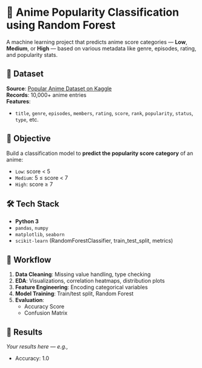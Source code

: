 # 🎌 Anime Popularity Classification using Random Forest

A machine learning project that predicts anime score categories — **Low**, **Medium**, or **High** — based on various metadata like genre, episodes, rating, and popularity stats.

## 📂 Dataset

**Source**: [Popular Anime Dataset on Kaggle](https://www.kaggle.com/datasets/tanishksharma9905/top-popular-anime)  
**Records**: 10,000+ anime entries  
**Features**:
- `title`, `genre`, `episodes`, `members`, `rating`, `score`, `rank`, `popularity`, `status`, `type`, etc.

## 🎯 Objective

Build a classification model to **predict the popularity score category** of an anime:
- `Low`: score < 5
- `Medium`: 5 ≤ score < 7
- `High`: score ≥ 7

## 🛠️ Tech Stack

- **Python 3**
- `pandas`, `numpy`
- `matplotlib`, `seaborn`
- `scikit-learn` (RandomForestClassifier, train_test_split, metrics)

## 🔬 Workflow

1. **Data Cleaning**: Missing value handling, type checking
2. **EDA**: Visualizations, correlation heatmaps, distribution plots
3. **Feature Engineering**: Encoding categorical variables
4. **Model Training**: Train/test split, Random Forest
5. **Evaluation**:
   - Accuracy Score
   - Confusion Matrix

## 🧪 Results

*Your results here — e.g.,*
- Accuracy: 1.0

